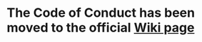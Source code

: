 # The Code of Conduct has been moved to the official [Wiki page](https://github.com/devicons/devicon/wiki/Code-of-Conduct)
